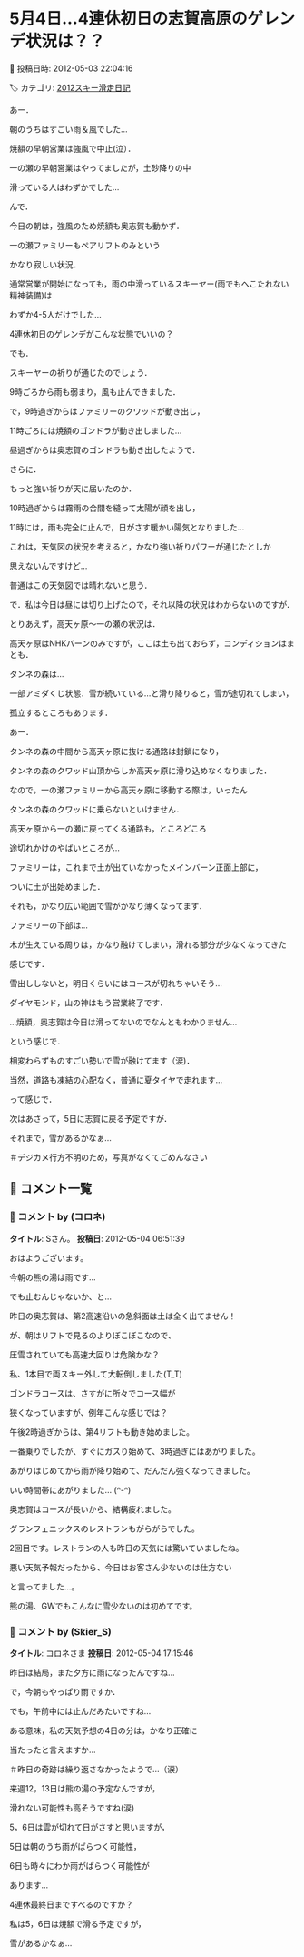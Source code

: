 # 5月4日…4連休初日の志賀高原のゲレンデ状況は？？

📅 投稿日時: 2012-05-03 22:04:16

🏷️ カテゴリ: [2012スキー滑走日記](cca3a0e9524e0203150f790b1fc3c71ad.md)

あー．


朝のうちはすごい雨＆風でした…


焼額の早朝営業は強風で中止(泣）．


一の瀬の早朝営業はやってましたが，土砂降りの中


滑っている人はわずかでした…





んで．


今日の朝は，強風のため焼額も奥志賀も動かず．


一の瀬ファミリーもペアリフトのみという


かなり寂しい状況．


通常営業が開始になっても，雨の中滑っているスキーヤー(雨でもへこたれない精神装備)は


わずか4-5人だけでした…


4連休初日のゲレンデがこんな状態でいいの？





でも．


スキーヤーの祈りが通じたのでしょう．


9時ごろから雨も弱まり，風も止んできました．


で，9時過ぎからはファミリーのクワッドが動き出し，


11時ごろには焼額のゴンドラが動き出しました…


昼過ぎからは奥志賀のゴンドラも動き出したようで．





さらに．


もっと強い祈りが天に届いたのか．


10時過ぎからは霧雨の合間を縫って太陽が顔を出し，


11時には，雨も完全に止んで，日がさす暖かい陽気となりました…


これは，天気図の状況を考えると，かなり強い祈りパワーが通じたとしか


思えないんですけど…


普通はこの天気図では晴れないと思う．





で．私は今日は昼には切り上げたので，それ以降の状況はわからないのですが．





とりあえず，高天ヶ原～一の瀬の状況は．





高天ヶ原はNHKバーンのみですが，ここは土も出ておらず，コンディションはまとも．





タンネの森は…


一部アミダくじ状態．雪が続いている…と滑り降りると，雪が途切れてしまい，


孤立するところもあります．


あー．


タンネの森の中間から高天ヶ原に抜ける通路は封鎖になり，


タンネの森のクワッド山頂からしか高天ヶ原に滑り込めなくなりました．


なので，一の瀬ファミリーから高天ヶ原に移動する際は，いったん


タンネの森のクワッドに乗らないといけません．


高天ヶ原から一の瀬に戻ってくる通路も，ところどころ


途切れかけのやばいところが…





ファミリーは，これまで土が出ていなかったメインバーン正面上部に，


ついに土が出始めました．


それも，かなり広い範囲で雪がかなり薄くなってます．


ファミリーの下部は…


木が生えている周りは，かなり融けてしまい，滑れる部分が少なくなってきた


感じです．


雪出ししないと，明日くらいにはコースが切れちゃいそう…





ダイヤモンド，山の神はもう営業終了です．





…焼額，奥志賀は今日は滑ってないのでなんともわかりません…





という感じで．


相変わらずものすごい勢いで雪が融けてます（涙)．





当然，道路も凍結の心配なく，普通に夏タイヤで走れます…





って感じで．


次はあさって，5日に志賀に戻る予定ですが．


それまで，雪があるかなぁ…





＃デジカメ行方不明のため，写真がなくてごめんなさい

## 💬 コメント一覧

### 💬 コメント by (コロネ)
**タイトル**: Sさん。
**投稿日**: 2012-05-04 06:51:39

おはようございます。 

今朝の熊の湯は雨です… 



でも止むんじゃないか、と…  



昨日の奥志賀は、第2高速沿いの急斜面は土は全く出てません！ 



が、朝はリフトで見るのよりぼこぼこなので、

圧雪されていても高速大回りは危険かな？ 



私、1本目で両スキー外して大転倒しました(T_T) 



ゴンドラコースは、さすがに所々でコース幅が 

狭くなっていますが、例年こんな感じでは？ 



午後2時過ぎからは、第4リフトも動き始めました。

一番乗りでしたが、すぐにガスり始めて、3時過ぎにはあがりました。 



あがりはじめてから雨が降り始めて、だんだん強くなってきました。 





いい時間帯にあがりました… (^-^) 





奥志賀はコースが長いから、結構疲れました。 



グランフェニックスのレストランもがらがらでした。



2回目です。レストランの人も昨日の天気には驚いていましたね。 



悪い天気予報だったから、今日はお客さん少ないのは仕方ない 

と言ってました…。  



熊の湯、GWでもこんなに雪少ないのは初めてです。

### 💬 コメント by (Skier_S)
**タイトル**: コロネさま
**投稿日**: 2012-05-04 17:15:46

昨日は結局，また夕方に雨になったんですね…



で，今朝もやっぱり雨ですか．

でも，午前中には止んだみたいですね…

ある意味，私の天気予想の4日の分は，かなり正確に

当たったと言えますか…

＃昨日の奇跡は繰り返さなかったようで…（涙）



来週12，13日は熊の湯の予定なんですが，

滑れない可能性も高そうですね(涙)



5，6日は雲が切れて日がさすと思いますが，

5日は朝のうち雨がぱらつく可能性，

6日も時々にわか雨がぱらつく可能性が

あります…



4連休最終日まですべるのですか？

私は5，6日は焼額で滑る予定ですが，

雪があるかなぁ…

